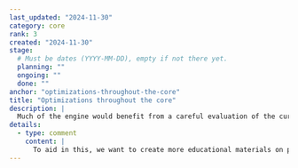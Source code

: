```yaml
---
last_updated: "2024-11-30"
category: core
rank: 3
created: "2024-11-30"
stage:
  # Must be dates (YYYY-MM-DD), empty if not there yet.
  planning: ""
  ongoing: ""
  done: ""
anchor: "optimizations-throughout-the-core"
title: "Optimizations throughout the core"
description: |
  Much of the engine would benefit from a careful evaluation of the current performance bottlenecks and improvements to ensure that it is running as fast as possible. Godot 4.0 drastically improved the overall architecture of Godot, but there is still a lot of legacy code that is not benefitting from the architectural improvements. We need to seek out those areas and fix them.
details:
  - type: comment
    content: |
      To aid in this, we want to create more educational materials on profiling performance issues (both for CPU and GPU workloads).
---
```

